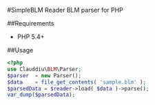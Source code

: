 #SimpleBLM Reader
BLM parser for PHP

##Requirements
* PHP 5.4+

##Usage
```php
<?php
use Clauddiu\BLM\Parser;
$parser  = new Parser();
$data    = file_get_contents( 'sample.blm' );
$parsedData = $reader->load( $data )->parse();
var_dump($parsedData);
```
